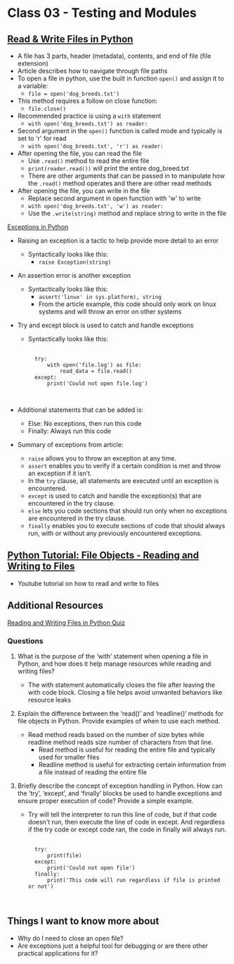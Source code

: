 # Class 03 - Testing and Modules

## [Read & Write Files in Python](https://realpython.com/read-write-files-python/)
- A file has 3 parts, header (metadata), contents, and end of file (file extension)
- Article describes how to navigate through file paths
- To open a file in python, use the built in function ```open()``` and assign it to a variable:
    - ```file = open('dog_breeds.txt')```
- This method requires a follow on close function:
    - ```file.close()```
- Recommended practice is using a ```with``` statement
    - ```with open('dog_breeds.txt') as reader: ```
- Second argument in the ```open()``` function is called mode and typically is set to 'r' for read
    - ```with open('dog_breeds.txt', 'r') as reader: ```
- After opening the file, you can read the file
    - Use ```.read()``` method to read the entire file
    - ```print(reader.read())``` will print the entire dog_breed.txt
    - There are other arguments that can be passed in to manipulate how the ```.read()``` method operates and there are other read methods
- After opening the file, you can write in the file
    - Replace second argument in open function with 'w' to write 
    - ```with open('dog_breeds.txt', 'w') as reader: ```
    - Use the ```.write(string)``` method and replace string to write in the file

[Exceptions in Python](https://realpython.com/python-exceptions/)
- Raising an exception is a tactic to help provide more detail to an error
    - Syntactically looks like this:
        - ```raise Exception(string)```

- An assertion error is another exception
    - Syntactically looks like this:
        - ```assert('linux' in sys.platform), string```
        - From the article example, this code should only work on linux systems and will throw an error on other systems

- Try and except block is used to catch and handle exceptions
    - Syntactically looks like this:
        <pre>
        <code>
        try: 
            with open('file.log') as file:
                read_data = file.read()
        except:
            print('Could not open file.log')
        </code>
        </pre>

- Additional statements that can be added is:
    - Else: No exceptions, then run this code
    - Finally: Always run this code

- Summary of exceptions from article:
    - ```raise``` allows you to throw an exception at any time.
    - ```assert``` enables you to verify if a certain condition is met and throw an exception if it isn’t.
    - In the ```try``` clause, all statements are executed until an exception is encountered.
    - ```except``` is used to catch and handle the exception(s) that are encountered in the try clause.
    - ```else``` lets you code sections that should run only when no exceptions are encountered in the try clause.
    - ```finally``` enables you to execute sections of code that should always run, with or without any previously encountered exceptions.

## [Python Tutorial: File Objects - Reading and Writing to Files](https://www.youtube.com/watch?v=Uh2ebFW8OYM)
- Youtube tutorial on how to read and write to files

## Additional Resources

[Reading and Writing Files in Python Quiz](https://realpython.com/quizzes/read-write-files-python/)

### Questions
1. What is the purpose of the ‘with’ statement when opening a file in Python, and how does it help manage resources while reading and writing files?
    - The with statement automatically closes the file after leaving the with code block. Closing a file helps avoid unwanted behaviors like resource leaks

2. Explain the difference between the ‘read()’ and ‘readline()’ methods for file objects in Python. Provide examples of when to use each method.
    - Read method reads based on the number of size bytes while readline method reads size number of characters from that line.
        - Read method is useful for reading the entire file and typically used for smaller files
        - Readline method is useful for extracting certain information from a file instead of reading the entire file

3. Briefly describe the concept of exception handling in Python. How can the ‘try’, ‘except’, and ‘finally’ blocks be used to handle exceptions and ensure proper execution of code? Provide a simple example.
    - Try will tell the interpreter to run this line of code, but if that code doesn't run, then execute the line of code in except. And regardless if the try code or except code ran, the code in finally will always run.
        <pre>
        <code>
        try: 
            print(file)
        except:
            print('Could not open file')
        finally:
            print('This code will run regardless if file is printed or not')
        </code>
        </pre>

## Things I want to know more about
- Why do I need to close an open file?
- Are exceptions just a helpful tool for debugging or are there other practical applications for it?
